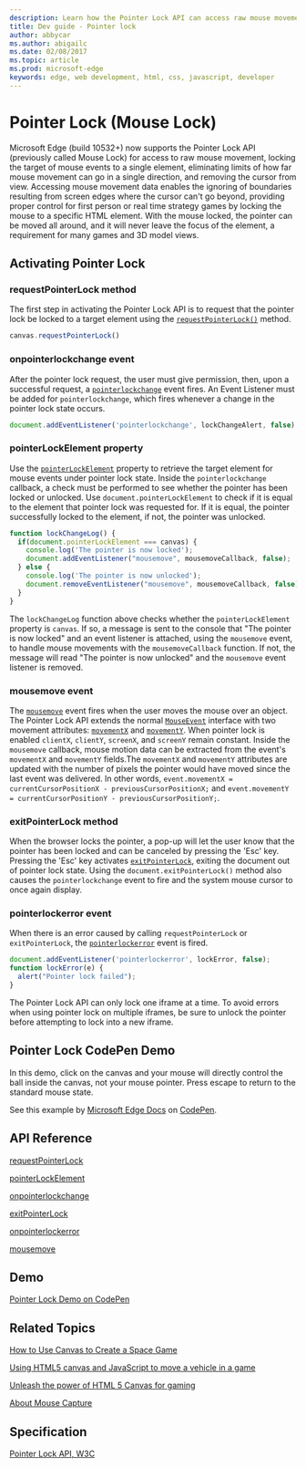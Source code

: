 ---description: Learn how the Pointer Lock API can access raw mouse movement, locking the target of mouse events to a single element.
title: Dev guide - Pointer lock
author: abbycar
ms.author: abigailc
ms.date: 02/08/2017
ms.topic: article
ms.prod: microsoft-edge
keywords: edge, web development, html, css, javascript, developer
---# Pointer Lock (Mouse Lock)Microsoft Edge (build 10532+) now supports the Pointer Lock API (previously called Mouse Lock) for access to raw mouse movement, locking the target of mouse events to a single element, eliminating limits of how far mouse movement can go in a single direction, and removing the cursor from view. Accessing mouse movement data enables the ignoring of boundaries resulting from screen edges where the cursor can't go beyond, providing proper control for first person or real time strategy games by locking the mouse to a specific HTML element. With the mouse locked, the pointer can be moved all around, and it will never leave the focus of the element, a requirement for many games and 3D model views.##  Activating Pointer Lock### requestPointerLock methodThe first step in activating the Pointer Lock API is to request that the pointer lock be locked to a target element using the [`requestPointerLock()`](https://msdn.microsoft.com/library/mt560346.aspx) method.```jscanvas.requestPointerLock()```### onpointerlockchange eventAfter the pointer lock request, the user must give permission, then, upon a successful request, a [`pointerlockchange`](https://msdn.microsoft.com/library/mt560349.aspx) event fires. An Event Listener must be added for `pointerlockchange`, which fires whenever a change in the pointer lock state occurs.```jsdocument.addEventListener('pointerlockchange', lockChangeAlert, false);```### pointerLockElement propertyUse the [`pointerLockElement`](https://msdn.microsoft.com/library/mt560345.aspx) property to retrieve the target element for mouse events under pointer lock state. Inside the `pointerlockchange` callback, a check must be performed to see whether the pointer has been locked or unlocked. Use `document.pointerLockElement` to check if it is equal to the element that pointer lock was requested for. If it is equal, the pointer successfully locked to the element, if not, the pointer was unlocked.```jsfunction lockChangeLog() {  if(document.pointerLockElement === canvas) {    console.log('The pointer is now locked');    document.addEventListener("mousemove", mousemoveCallback, false);  } else {    console.log('The pointer is now unlocked');    document.removeEventListener("mousemove", mousemoveCallback, false);  }}```The `lockChangeLog` function above checks whether the `pointerLockElement` property is `canvas`. If so, a message is sent to the console that "The pointer is now locked" and an event listener is attached, using the `mousemove` event, to handle mouse movements with the `mousemoveCallback` function. If not, the message will read "The pointer is now unlocked" and the `mousemove` event listener is removed.### mousemove eventThe [`mousemove`](https://msdn.microsoft.com/library/ms536947.aspx) event fires when the user moves the mouse over an object. The Pointer Lock API extends the normal [`MouseEvent`](https://msdn.microsoft.com/library/ff974344.aspx) interface with two movement attributes: [`movementX`](https://msdn.microsoft.com/library/mt560347.aspx) and [`movementY`](https://msdn.microsoft.com/library/mt560348.aspx). When pointer lock is enabled `clientX`, `clientY`, `screenX`, and `screenY` remain constant. Inside the `mousemove` callback, mouse motion data can be extracted from the event's `movementX` and `movementY` fields.The `movementX` and `movementY` attributes are updated with the number of pixels the pointer would have moved since the last event was delivered. In other words, `event.movementX = currentCursorPositionX - previousCursorPositionX;` and `event.movementY = currentCursorPositionY - previousCursorPositionY;`.### exitPointerLock methodWhen the browser locks the pointer, a pop-up will let the user know that the pointer has been locked and can be canceled by pressing the 'Esc' key. Pressing the 'Esc' key activates [`exitPointerLock`](https://msdn.microsoft.com/library/mt560344.aspx), exiting the document out of pointer lock state. Using the `document.exitPointerLock()` method also causes the `pointerlockchange` event to fire and the system mouse cursor to once again display.### pointerlockerror eventWhen there is an error caused by calling `requestPointerLock` or `exitPointerLock`, the [`pointerlockerror`](https://msdn.microsoft.com/library/mt560350.aspx) event is fired.```jsdocument.addEventListener('pointerlockerror', lockError, false);function lockError(e) {  alert("Pointer lock failed"); }```The Pointer Lock API can only lock one iframe at a time. To avoid errors when using pointer lock on multiple iframes, be sure to unlock the pointer before attempting to lock into a new iframe.## Pointer Lock CodePen DemoIn this demo, click on the canvas and your mouse will directly control the ball inside the canvas, not your mouse pointer. Press escape to return to the standard mouse state.<div class="codepen-wrap"><p data-height="300" data-theme-id="23761" data-slug-hash="zqYBbb" data-default-tab="result" data-user="MicrosoftEdgeDocumentation" data-embed-version="2" data-editable="true" class="codepen">See this example by <a href="https://codepen.io/MicrosoftEdgeDocumentation">Microsoft Edge Docs</a> on <a href="https://codepen.io/MicrosoftEdgeDocumentation/pen/zqYBbb">CodePen</a>.</p></div><script async src="//assets.codepen.io/assets/embed/ei.js"></script>## API Reference[requestPointerLock](https://msdn.microsoft.com/library/mt560346.aspx)[pointerLockElement](https://msdn.microsoft.com/library/mt560345(v=vs.85).aspx) [onpointerlockchange](https://msdn.microsoft.com/library/mt560349(v=vs.85).aspx)[exitPointerLock](https://msdn.microsoft.com/library/mt560344.aspx)[onpointerlockerror](https://msdn.microsoft.com/library/mt560350(v=vs.85).aspx)[mousemove](https://msdn.microsoft.com/library/ms536947.aspx)## Demo[Pointer Lock Demo on CodePen](https://codepen.io/MicrosoftEdgeDocumentation/pen/zqYBbb)## Related Topics[How to Use Canvas to Create a Space Game](https://msdn.microsoft.com/library/gg589490.aspx)[Using HTML5 canvas and JavaScript to move a vehicle in a game](https://msdn.microsoft.com/library/gg589516.aspx)[Unleash the power of HTML 5 Canvas for gaming](https://blogs.msdn.microsoft.com/eternalcoding/2012/03/22/unleash-the-power-of-html-5-canvas-for-gaming/)[About Mouse Capture](https://msdn.microsoft.com/library/ms537630.aspx)## Specification[Pointer Lock API, W3C](https://w3c.github.io/pointerlock/)